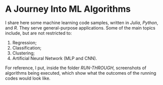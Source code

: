 # A Journey Into ML Algorithms

I share here some machine learning code samples, written in _Julia_, _Python_, and _R_. They serve general-purpose applications. Some of the main topics include, but are not restricted to:
1. Regression;
1. Classification;
1. Clustering;
1. Artificial Neural Network (MLP and CNN).

For reference, I put, inside the folder _RUN-THROUGH_, screenshots of algorithms being executed, which show what the outcomes of the running codes would look like. 

